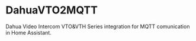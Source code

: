 # DahuaVTO2MQTT
Dahua Video Intercom VTO&amp;VTH Series integration for MQTT comunication in Home Assistant.
